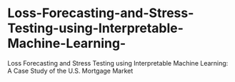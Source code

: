 # Loss-Forecasting-and-Stress-Testing-using-Interpretable-Machine-Learning-
Loss Forecasting and Stress Testing using Interpretable Machine Learning: A Case Study of the U.S. Mortgage Market

